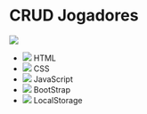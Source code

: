 # CRUD Jogadores

![](https://diogoregis.com.br/portifolio/img/crud_jogadores_js.png)

* ![](https://diogoregis.com.br/portifolio/img/html.png) HTML
* ![](https://diogoregis.com.br/portifolio/img/css.png) CSS
* ![](https://diogoregis.com.br/portifolio/img/js.png) JavaScript
* ![](https://diogoregis.com.br/portifolio/img/bootstrap-stack.png) BootStrap
* ![](https://diogoregis.com.br/portifolio/img/storage01.png) LocalStorage